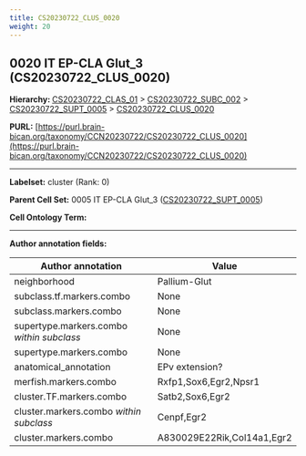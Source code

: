 ```yaml
---
title: CS20230722_CLUS_0020
weight: 20
---
```

## 0020 IT EP-CLA Glut_3 (CS20230722_CLUS_0020)
<b>Hierarchy: </b>
[CS20230722_CLAS_01](../CS20230722_CLAS_01) >
[CS20230722_SUBC_002](../CS20230722_SUBC_002) >
[CS20230722_SUPT_0005](../CS20230722_SUPT_0005) >
[CS20230722_CLUS_0020](../CS20230722_CLUS_0020)

**PURL:** [https://purl.brain-bican.org/taxonomy/CCN20230722/CS20230722_CLUS_0020](https://purl.brain-bican.org/taxonomy/CCN20230722/CS20230722_CLUS_0020)

---


**Labelset:** cluster (Rank: 0)

**Parent Cell Set:** 0005 IT EP-CLA Glut_3 ([CS20230722_SUPT_0005](../CS20230722_SUPT_0005))



**Cell Ontology Term:** 

[MARKER GENES.]: #


---

[TRANSFERRED ANNOTATIONS.]: #


[AUTHOR ANNOTATION FIELDS.]: #


**Author annotation fields:**

| Author annotation | Value |
|-------------------|-------|
|neighborhood|Pallium-Glut|
|subclass.tf.markers.combo|None|
|subclass.markers.combo|None|
|supertype.markers.combo _within subclass_|None|
|supertype.markers.combo|None|
|anatomical_annotation|EPv extension?|
|merfish.markers.combo|Rxfp1,Sox6,Egr2,Npsr1|
|cluster.TF.markers.combo|Satb2,Sox6,Egr2|
|cluster.markers.combo _within subclass_|Cenpf,Egr2|
|cluster.markers.combo|A830029E22Rik,Col14a1,Egr2|
